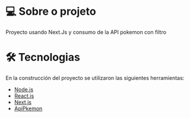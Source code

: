   

 # 💻 Sobre o projeto

Proyecto usando Next.Js y consumo de la API pokemon con filtro 

# 🛠 Tecnologias

En la construcción del proyecto se utilizaron las siguientes herramientas:

- [Node.js][nodejs]
- [React.js][reactjs]
- [Next.js][Next.js]
- [ApiPkemon][Pokemon]
 
[Pokemon]:https://pokeapi.co/
[Next.js]:https://nextjs.org/
[nodejs]: https://nodejs.org/
[reactjs]: https://reactjs.org/
 
